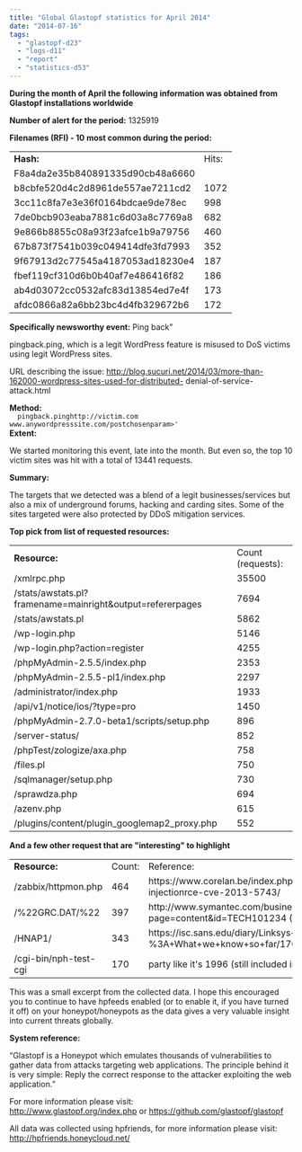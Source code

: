 ```yaml
---
title: "Global Glastopf statistics for April 2014"
date: "2014-07-16"
tags: 
  - "glastopf-d23"
  - "logs-d11"
  - "report"
  - "statistics-d53"
---
```


**During the month of April the following information was obtained from Glastopf installations worldwide**  
  
**Number of alert for the period:** 1325919  
  
**Filenames (RFI) - 10 most common during the period:**  
  
  
  
  
  
  
  
  
  
  
  
  
  

<table><tbody><tr><td><strong>Hash:</strong></td><td>Hits:</td></tr><tr><td>F8a4da2e35b840891335d90cb48a6660</td><td 6256<="" td=""></td></tr><tr><td>b8cbfe520d4c2d8961de557ae7211cd2</td><td>1072</td></tr><tr><td>3cc11c8fa7e3e36f0164bdcae9de78ec</td><td>998</td></tr><tr><td>7de0bcb903eaba7881c6d03a8c7769a8</td><td>682</td></tr><tr><td>9e866b8855c08a93f23afce1b9a79756</td><td>460</td></tr><tr><td>67b873f7541b039c049414dfe3fd7993</td><td>352</td></tr><tr><td>9f67913d2c77545a4187053ad18230e4</td><td>187</td></tr><tr><td>fbef119cf310d6b0b40af7e486416f82</td><td>186</td></tr><tr><td>ab4d03072cc0532afc83d13854ed7e4f</td><td>173</td></tr><tr><td>afdc0866a82a6bb23bc4d4fb329672b6</td><td>172</td></tr></tbody></table>

  
  
  
**Specifically newsworthy event:** Ping back”  
  
pingback.ping, which is a legit WordPress feature is misused to DoS victims using legit WordPress sites.  
  
URL describing the issue: http://blog.sucuri.net/2014/03/more-than-162000-wordpress-sites-used-for-distributed- denial-of-service-attack.html  
  
**Method:**  
`  
pingback.pinghttp://victim.com  
www.anywordpresssite.com/postchosenparam>'  
`  
**Extent:**  
  
We started monitoring this event, late into the month. But even so, the top 10 victim sites was hit with a total of 13441 requests.  
  
**Summary:**  
  
The targets that we detected was a blend of a legit businesses/services but also a mix of underground forums, hacking and carding sites. Some of the sites targeted were also protected by DDoS mitigation services.  
  
  
  
**Top pick from list of requested resources:**  
  
  
  
  
  
  
  
  
  
  
  
  
  
  
  
  
  
  
  
  

<table><tbody><tr><td><strong>Resource:</strong></td><td>Count (requests):</td></tr><tr><td>/xmlrpc.php</td><td>35500</td></tr><tr><td>/stats/awstats.pl?framename=mainright&amp;output=refererpages<br></td><td>7694</td></tr><tr><td>/stats/awstats.pl</td><td>5862</td></tr><tr><td>/wp-login.php</td><td>5146</td></tr><tr><td>/wp-login.php?action=register</td><td>4255</td></tr><tr><td>/phpMyAdmin-2.5.5/index.php</td><td>2353</td></tr><tr><td>/phpMyAdmin-2.5.5-pl1/index.php</td><td>2297</td></tr><tr><td>/administrator/index.php</td><td>1933</td></tr><tr><td>/api/v1/notice/ios/?type=pro</td><td>1450</td></tr><tr><td>/phpMyAdmin-2.7.0-beta1/scripts/setup.php</td><td>896</td></tr><tr><td>/server-status/</td><td>852</td></tr><tr><td>/phpTest/zologize/axa.php</td><td>758</td></tr><tr><td>/files.pl</td><td>750</td></tr><tr><td>/sqlmanager/setup.php</td><td>730</td></tr><tr><td>/sprawdza.php</td><td>694</td></tr><tr><td>/azenv.php</td><td>615</td></tr><tr><td>/plugins/content/plugin_googlemap2_proxy.php<br></td><td>552</td></tr></tbody></table>

  
  
**And a few other request that are "interesting" to highlight**  
  
  
  
  
  
  
  

<table><tbody><tr><td><strong>Resource:</strong></td><td>Count:</td><td>Reference:<strong></strong></td></tr><tr><td>/zabbix/httpmon.php</td><td>464</td><td>https://www.corelan.be/index.php/2013/10/04/zabbix-sql-injectionrce-cve-2013-5743/</td></tr><tr><td>/%22GRC.DAT/%22</td><td>397</td><td>http://www.symantec.com/business/support/index?page=content&amp;id=TECH101234 (?)</td></tr><tr><td>/HNAP1/</td><td>343</td><td>https://isc.sans.edu/diary/Linksys+Worm+%22TheMoon%22+Summary %3A+What+we+know+so+far/17633</td></tr><tr><td>/cgi-bin/nph-test-cgi</td><td>170</td><td>party like it's 1996 (still included in some scanners ..)</td></tr></tbody></table>

  
  
  
  
This was a small excerpt from the collected data. I hope this encouraged you to continue to have hpfeeds enabled (or to enable it, if you have turned it off) on your honeypot/honeypots as the data gives a very valuable insight into current threats globally.  
  
  
**System reference:**  
  
“Glastopf is a Honeypot which emulates thousands of vulnerabilities to gather data from attacks targeting web applications. The principle behind it is very simple: Reply the correct response to the attacker exploiting the web application.”  
  
For more information please visit:  
http://www.glastopf.org/index.php or https://github.com/glastopf/glastopf  
  
All data was collected using hpfriends, for more information please visit: http://hpfriends.honeycloud.net/

